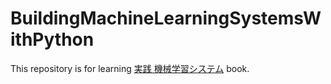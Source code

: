 # BuildingMachineLearningSystemsWithPython

This repository is for learning [実践 機械学習システム](https://amzn.to/2IEbpjT) book.
